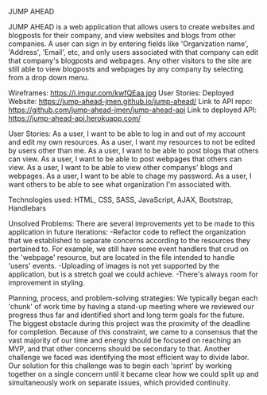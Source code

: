 JUMP AHEAD

JUMP AHEAD is a web application that allows users to create websites and blogposts for their company, and view websites and blogs from other companies.  A user can sign in by entering fields like 'Organization name', 'Address', 'Email', etc, and only users associated with that company can edit that company's blogposts and webpages. Any other visitors to the site are still able to view blogposts and webpages by any company by selecting from a drop down menu.

Wireframes: https://i.imgur.com/kwfQEaa.jpg
User Stories:
Deployed Website: https://jump-ahead-jmen.github.io/jump-ahead/
Link to API repo: https://github.com/jump-ahead-jmen/jump-ahead-api
Link to deployed API: https://jump-ahead-api.herokuapp.com/

User Stories:
As a user, I want to be able to log in and out of my account and edit my own resources.
As a user, I want my resources to not be edited by users other than me.
As a user, I want to be able to post blogs that others can view.
As a user, I want to be able to post webpages that others can view.
As a user, I want to be able to view other companys' blogs and webpages.
As a user, I want to be able to chage my password.
As a user, I want others to be able to see what organization I'm associated with.

Technologies used:
HTML, CSS, SASS, JavaScript, AJAX, Bootstrap, Handlebars

Unsolved Problems:
There are several improvements yet to be made to this application in future iterations:
-Refactor code to reflect the organization that we established to separate concerns according to the resources they pertained to. For example, we still have some event handlers that crud on the 'webpage' resource, but are located in the file intended to handle 'users' events.
-Uploading of images is not yet supported by the application, but is a stretch goal we could achieve.
-There's always room for improvement in styling.

Planning, process, and problem-solving strategies:
We typically began each 'chunk' of work time by having a stand-up meeting where we reviewed our progress thus far and identified short and long term goals for the future.  The biggest obstacle during this project was the proximity of the deadline for completion.  Because of this constraint, we came to a consensus that the vast majority of our time and energy should be focused on reaching an MVP, and that other concerns should be secondary to that.  Another challenge we faced was identifying the most efficient way to divide labor.  Our solution for this challenge was to begin each 'sprint' by working together on a single concern until it became clear how we could split up and simultaneously work on separate issues, which provided continuity.
